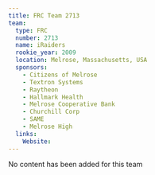 ```yaml
---
title: FRC Team 2713
team:
  type: FRC
  number: 2713
  name: iRaiders
  rookie_year: 2009
  location: Melrose, Massachusetts, USA
  sponsors:
    - Citizens of Melrose
    - Textron Systems
    - Raytheon
    - Hallmark Health
    - Melrose Cooperative Bank
    - Churchill Corp
    - SAME
    - Melrose High
  links:
    Website: 
---
```

No content has been added for this team